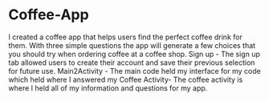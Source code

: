 # Coffee-App
I created a coffee app that helps users find the perfect coffee drink for them. 
With three simple questions the app will generate a few choices that you should try when ordering coffee at a coffee shop. 
Sign up - The sign up tab allowed users to create their account and save their previous selection for future use. 
Main2Activity - The main code held my interface for my code which held where I answered my 
Coffee Activity- The coffee activity is where I held all of my information and questions for my app. 
